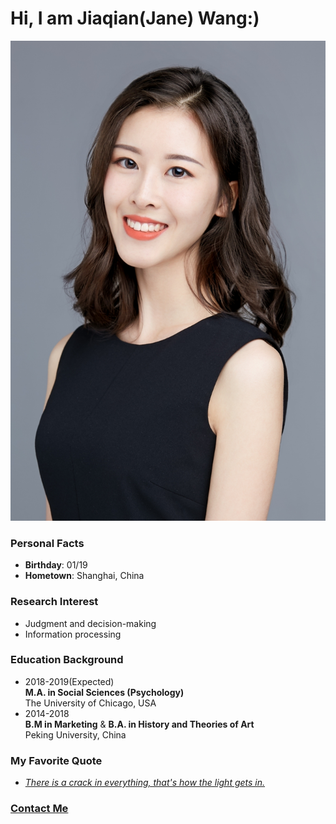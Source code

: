 # Hi, I am **Jiaqian(Jane) Wang**:)

![](汪嘉倩-head.jpg)

### **Personal Facts**
* **Birthday**: 01/19
* **Hometown**: Shanghai, China

### **Research Interest**
* Judgment and decision-making
* Information processing    

### **Education Background**
* 2018-2019(Expected)    
  **M.A. in Social Sciences (Psychology)**    
  The University of Chicago, USA
* 2014-2018           
  **B.M in Marketing** & **B.A. in History and Theories of Art**     
  Peking University, China

### **My Favorite Quote**
* [*There is a crack in everything, that's how the light gets in.*](https://qz.com/835076/leonard-cohens-anthem-the-story-of-the-line-there-is-a-crack-in-everything-thats-how-the-light-gets-in/)    

### **[Contact Me](jiaqianwang@uchicago.edu)**
